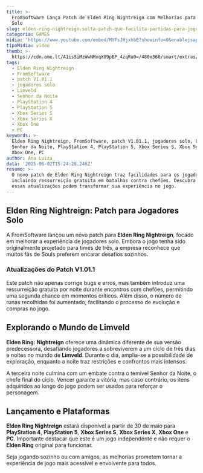 ```yaml
---
title: >-
  FromSoftware Lança Patch de Elden Ring Nightreign com Melhorias para Jogadores
  Solo
slug: elden-ring-nightreign-solta-patch-que-facilita-partidas-para-jogadores-solo
categoria: GAMES
midia: 'https://www.youtube.com/embed/MYFsJHjxhbE?showinfo=0&enablejsapi=1'
tipoMidia: video
thumb: >-
  https://cdn.ome.lt/A1is5iMzWwNMxqX09pBP_4zqRu0=/480x360/smart/extras/conteudos/omelete_THUMB_-_2025-06-02T113727.359.png
tags:
  - Elden Ring Nightreign
  - FromSoftware
  - patch V1.01.1
  - jogadores solo
  - Limveld
  - Senhor da Noite
  - PlayStation 4
  - PlayStation 5
  - Xbox Series S
  - Xbox Series X
  - Xbox One
  - PC
keywords: >-
  Elden Ring Nightreign, FromSoftware, patch V1.01.1, jogadores solo, Limveld,
  Senhor da Noite, PlayStation 4, PlayStation 5, Xbox Series S, Xbox Series X,
  Xbox One, PC
author: Ana Luiza
data: '2025-06-02T15:24:28.246Z'
resumo: >-
  O novo patch de Elden Ring Nightreign traz facilidades para os jogadores solo,
  incluindo ressurreição gratuita em batalhas contra chefões. Descubra como
  essas atualizações podem transformar sua experiência no jogo.
---
```


## Elden Ring Nightreign: Patch para Jogadores Solo

A FromSoftware lançou um novo patch para **Elden Ring Nightreign**, focado em melhorar a experiência de jogadores solo. Embora o jogo tenha sido originalmente projetado para times de três, a empresa reconhece que muitos fãs de Souls preferem encarar desafios sozinhos.

### Atualizações do Patch V1.01.1

Este patch não apenas corrige bugs e erros, mas também introduz uma ressurreição gratuita por noite durante encontros com chefões, permitindo uma segunda chance em momentos críticos. Além disso, o número de runas recolhidas foi aumentado, facilitando o processo de evolução e compras no jogo.

## Explorando o Mundo de Limveld

**Elden Ring: Nightreign** oferece uma dinâmica diferente de sua versão predecessora, desafiando jogadores a sobreviverem a um ciclo de três dias e noites no mundo de **Limveld**. Durante o dia, amplia-se a possibilidade de exploração, enquanto a noite traz restrições e confrontos mais intensos.

A terceira noite culmina com um embate contra o temível Senhor da Noite, o chefe final do ciclo. Vencer garante a vitória, mas caso contrário, os itens adquiridos ao longo do jogo podem ser usados para reforçar o personagem.

## Lançamento e Plataformas

**Elden Ring Nightreign** estará disponível a partir de 30 de maio para **PlayStation 4**, **PlayStation 5**, **Xbox Series S**, **Xbox Series X**, **Xbox One** e **PC**. Importante destacar que este é um jogo independente e não requer o **Elden Ring** original para funcionar.

Seja jogando sozinho ou com amigos, as melhorias prometem tornar a experiência de jogo mais acessível e envolvente para todos.
